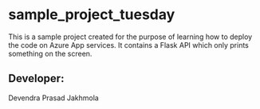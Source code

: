 # sample_project_tuesday
This is a sample project created for the purpose of learning how to deploy the code on Azure App services. It contains a Flask API which only prints something on the screen. 

## Developer:
Devendra Prasad Jakhmola

